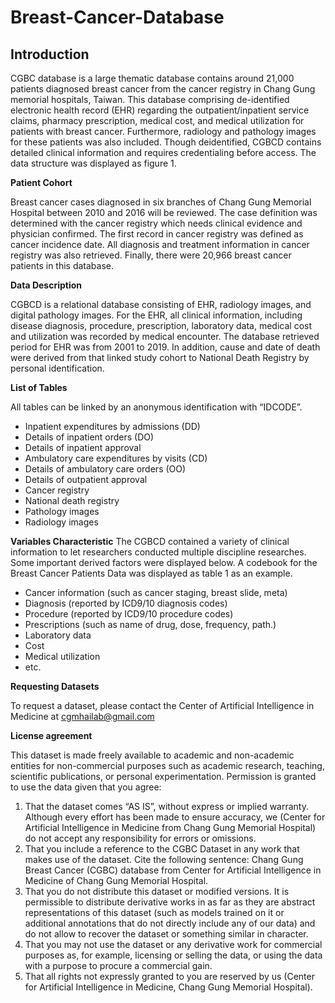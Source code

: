# Breast-Cancer-Database

## Introduction

CGBC database is a large thematic database contains around 21,000 patients diagnosed breast cancer from the cancer registry in Chang Gung memorial hospitals, Taiwan. This database comprising de-identified electronic health record (EHR) regarding the outpatient/inpatient service claims, pharmacy prescription, medical cost, and medical utilization for patients with breast cancer. Furthermore, radiology and pathology images for these patients was also included. Though deidentified, CGBCD contains detailed clinical information and requires credentialing before access. The data structure was displayed as figure 1.

**Patient Cohort**

Breast cancer cases diagnosed in six branches of Chang Gung Memorial Hospital between 2010 and 2016 will be reviewed. The case definition was determined with the cancer registry which needs clinical evidence and physician confirmed. The first record in cancer registry was defined as cancer incidence date. All diagnosis and treatment information in cancer registry was also retrieved. Finally, there were 20,966 breast cancer patients in this database.

**Data Description**

CGBCD is a relational database consisting of EHR, radiology images, and digital pathology images. For the EHR, all clinical information, including disease diagnosis, procedure, prescription, laboratory data, medical cost and utilization was recorded by medical encounter. The database retrieved period for EHR was from 2001 to 2019. In addition, cause and date of death were derived from that linked study cohort to National Death Registry by personal identification. 

**List of Tables**

All tables can be linked by an anonymous identification with “IDCODE”. 
* Inpatient expenditures by admissions (DD)
* Details of inpatient orders (DO)
* Details of inpatient approval
* Ambulatory care expenditures by visits (CD)
* Details of ambulatory care orders (OO)
* Details of outpatient approval
* Cancer registry
* National death registry
* Pathology images
* Radiology images

**Variables Characteristic**
The CGBCD contained a variety of clinical information to let researchers conducted multiple discipline researches. Some important derived factors were displayed below. A codebook for the Breast Cancer Patients Data was displayed as table 1 as an example.
* Cancer information (such as cancer staging, breast slide, meta)
* Diagnosis (reported by ICD9/10 diagnosis codes)
* Procedure (reported by ICD9/10 procedure codes)
* Prescriptions (such as name of drug, dose, frequency, path.)
* Laboratory data
* Cost
* Medical utilization
* etc.

**Requesting Datasets**

To request a dataset, please contact the Center of Artificial Intelligence in Medicine at cgmhailab@gmail.com

**License agreement**

This dataset is made freely available to academic and non-academic entities for non-commercial purposes such as academic research, teaching, scientific publications, or personal experimentation. Permission is granted to use the data given that you agree:

1. That the dataset comes “AS IS”, without express or implied warranty. Although every effort has been made to ensure accuracy, we (Center for Artificial Intelligence in Medicine from Chang Gung Memorial Hospital) do not accept any responsibility for errors or omissions.
2. That you include a reference to the CGBC Dataset in any work that makes use of the dataset. Cite the following sentence: Chang Gung Breast Cancer (CGBC) database from Center for Artificial Intelligence in Medicine of Chang Gung Memorial Hospital.
3. That you do not distribute this dataset or modified versions. It is permissible to distribute derivative works in as far as they are abstract representations of this dataset (such as models trained on it or additional annotations that do not directly include any of our data) and do not allow to recover the dataset or something similar in character.
4. That you may not use the dataset or any derivative work for commercial purposes as, for example, licensing or selling the data, or using the data with a purpose to procure a commercial gain.
5. That all rights not expressly granted to you are reserved by us (Center for Artificial Intelligence in Medicine, Chang Gung Memorial Hospital).

